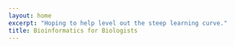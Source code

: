 ```yaml
---
layout: home
excerpt: "Hoping to help level out the steep learning curve."
title: Bioinformatics for Biologists
---
```


